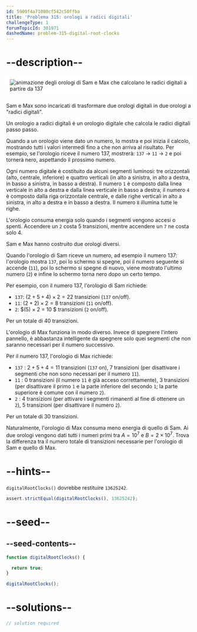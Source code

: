 ```yaml
---
id: 5900f4a71000cf542c50ffba
title: 'Problema 315: orologi a radici digitali'
challengeType: 1
forumTopicId: 301971
dashedName: problem-315-digital-root-clocks
---
```


# --description--

<img alt="animazione degli orologi di Sam e Max che calcolano le radici digitali a partire da 137" src="https://cdn.freecodecamp.org/curriculum/project-euler/digital-root-clocks.gif" style="background-color: white; padding: 10px; display: block; margin-right: auto; margin-left: auto; margin-bottom: 1.2rem;" />

Sam e Max sono incaricati di trasformare due orologi digitali in due orologi a "radici digitali".

Un orologio a radici digitali è un orologio digitale che calcola le radici digitali passo passo.

Quando a un orologio viene dato un numero, lo mostra e poi inizia il calcolo, mostrando tutti i valori intermedi fino a che non arriva al risultato. Per esempio, se l'orologio riceve il numero 137, mostrerà: `137` → `11` → `2` e poi tornerà nero, aspettando il prossimo numero.

Ogni numero digitale è costituito da alcuni segmenti luminosi: tre orizzontali (alto, centrale, inferiore) e quattro verticali (in alto a sinistra, in alto a destra, in basso a sinistra, in basso a destra). Il numero `1` è composto dalla linea verticale in alto a destra e dalla linea verticale in basso a destra; il numero `4` è composto dalla riga orizzontale centrale, e dalle righe verticali in alto a sinistra, in alto a destra e in basso a destra. Il numero `8` illumina tutte le righe.

L'orologio consuma energia solo quando i segmenti vengono accesi o spenti. Accendere un `2` costa 5 transizioni, mentre accendere un `7` ne costa solo 4.

Sam e Max hanno costruito due orologi diversi.

Quando l'orologio di Sam riceve un numero, ad esempio il numero 137: l'orologio mostra `137`, poi lo schermo si spegne, poi il numero seguente si accende (`11`), poi lo schermo si spegne di nuovo, viene mostrato l'ultimo numero (`2`) e infine lo schermo torna nero dopo un certo tempo.

Per esempio, con il numero 137, l'orologio di Sam richiede:

- `137`: $(2 + 5 + 4) × 2 = 22$ transizioni (`137` on/off).
- `11`: $(2 + 2) × 2 = 8$ transizioni (`11` on/off).
- `2`: $(5) × 2 = 10 $ transizioni (`2` on/off).

Per un totale di 40 transizioni.

L'orologio di Max funziona in modo diverso. Invece di spegnere l'intero pannello, è abbastanza intelligente da spegnere solo quei segmenti che non saranno necessari per il numero successivo.

Per il numero 137, l'orologio di Max richiede:

- `137` : $2 + 5 + 4 = 11$ transizioni (`137` on), $7$ transizioni (per disattivare i segmenti che non sono necessari per il numero `11`).
- `11` : $0$ transizioni (il numero `11` è già acceso correttamente), $3$ transizioni (per disattivare il primo `1` e la parte inferiore del secondo `1`; la parte superiore è comune con il numero `2`).
- `2` : $4$ transizioni (per attivare i segmenti rimanenti al fine di ottenere un `2`), $5$ transizioni (per disattivare il numero `2`).

Per un totale di 30 transizioni.

Naturalmente, l'orologio di Max consuma meno energia di quello di Sam. Ai due orologi vengono dati tutti i numeri primi tra $A = {10}^7$ e $B = 2 × {10}^7$. Trova la differenza tra il numero totale di transizioni necessarie per l'orologio di Sam e quello di Max.

# --hints--

`digitalRootClocks()` dovrebbe restituire `13625242`.

```js
assert.strictEqual(digitalRootClocks(), 13625242);
```

# --seed--

## --seed-contents--

```js
function digitalRootClocks() {

  return true;
}

digitalRootClocks();
```

# --solutions--

```js
// solution required
```
